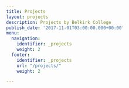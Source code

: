 ```yaml
---
title: Projects
layout: projects
description: Projects by Belkirk College
publish_date: '2017-11-01T03:00:00.000+00:00'
menu:
  navigation:
    identifier: _projects
    weight: 2
  footer:
    identifier: _projects
    url: "/projects/"
    weight: 2

---
```

